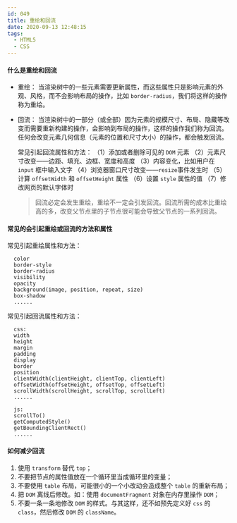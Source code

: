 ```yaml
---
id: 049
title: 重绘和回流
date: 2020-09-13 12:48:15
tags:
  - HTML5
  - CSS
---
```


#### 什么是重绘和回流
- 重绘：
  当渲染树中的一些元素需要更新属性，而这些属性只是影响元素的外观、风格，而不会影响布局的操作，比如 `border-radius`，我们将这样的操作称为重绘。

- 回流：
  当渲染树中的一部分（或全部）因为元素的规模尺寸、布局、隐藏等改变而需要重新构建的操作，会影响到布局的操作，这样的操作我们称为回流。任何会改变元素几何信息（元素的位置和尺寸大小）的操作，都会触发回流。

  常见引起回流属性和方法：
  （1）添加或者删除可见的 `DOM` 元素
  （2）元素尺寸改变——边距、填充、边框、宽度和高度
  （3）内容变化，比如用户在 `input` 框中输入文字
  （4）浏览器窗口尺寸改变——`resize`事件发生时
  （5）计算 `offsetWidth` 和 `offsetHeight` 属性
  （6）设置 `style` 属性的值
  （7）修改网页的默认字体时

  >回流必定会发生重绘，重绘不一定会引发回流。回流所需的成本比重绘高的多，改变父节点里的子节点很可能会导致父节点的一系列回流。

#### 常见的会引起重绘或回流的方法和属性
  常见引起重绘属性和方法：
  ```
    color
    border-style
    border-radius
    visibility
    opacity
    background(image, position, repeat, size)
    box-shadow
    ......
  ```

  常见引起回流属性和方法：
  ```
    css:
    width
    height
    margin
    padding
    display
    border
    position
    clientWidth(clientHeight, clientTop, clientLeft)
    offsetWidth(offsetHeight, offsetTop, offsetLeft)
    scrollWidth(scrollHeight, scrollTop, scrollLeft)
    ......

    js:
    scrollTo()
    getComputedStyle()
    getBoundingClientRect()
    ......
  ```

#### 如何减少回流
  1. 使用 `transform` 替代 `top`；
  2. 不要把节点的属性值放在一个循环里当成循环里的变量；
  3. 不要使用 `table` 布局，可能很小的一个小改动会造成整个 `table` 的重新布局；
  4. 把 `DOM` 离线后修改。如：使用 `documentFragment` 对象在内存里操作 `DOM`；
  5. 不要一条一条地修改 `DOM` 的样式。与其这样，还不如预先定义好 `css` 的 `class`，然后修改 `DOM` 的 `className`。